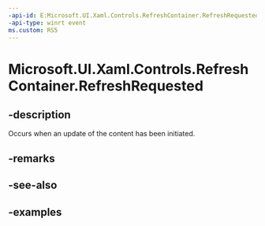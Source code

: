 ```yaml
---
-api-id: E:Microsoft.UI.Xaml.Controls.RefreshContainer.RefreshRequested
-api-type: winrt event
ms.custom: RS5
---
```

<!-- Event syntax.
public event TypedEventHandler RefreshRequested<RefreshContainer, RefreshRequestedEventArgs>
-->

# Microsoft.UI.Xaml.Controls.RefreshContainer.RefreshRequested


## -description

Occurs when an update of the content has been initiated.


## -remarks


## -see-also


## -examples



